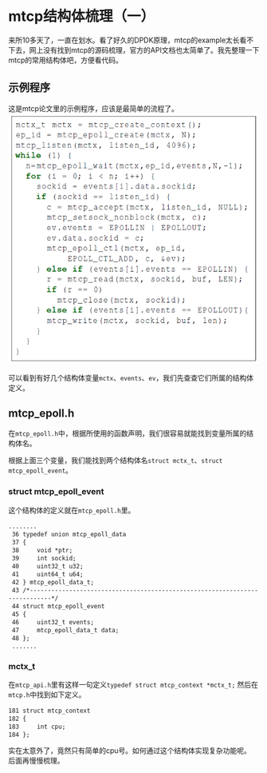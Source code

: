 # mtcp结构体梳理（一）
来所10多天了，一直在划水。看了好久的DPDK原理，mtcp的example太长看不下去，网上没有找到mtcp的源码梳理，官方的API文档也太简单了。我先整理一下mtcp的常用结构体吧，方便看代码。

## 示例程序
这是mtcp论文里的示例程序，应该是最简单的流程了。![mtcp_sample](img/mtcp_sample.png)

可以看到有好几个结构体变量`mctx`、`events`、`ev`，我们先查查它们所属的结构体定义。

## mtcp_epoll.h
在`mtcp_epoll.h`中，根据所使用的函数声明，我们很容易就能找到变量所属的结构体名。

根据上面三个变量，我们能找到两个结构体名`struct mctx_t`、`struct mtcp_epoll_event`。

### struct mtcp_epoll_event
这个结构体的定义就在`mtcp_epoll.h`里。
```
........
 36 typedef union mtcp_epoll_data
 37 {
 38     void *ptr;
 39     int sockid;
 40     uint32_t u32;
 41     uint64_t u64;
 42 } mtcp_epoll_data_t;
 43 /*----------------------------------------------------------------------------*/
 44 struct mtcp_epoll_event
 45 {
 46     uint32_t events;
 47     mtcp_epoll_data_t data;
 48 };
 .......
```

### mctx_t
在`mtcp_api.h`里有这样一句定义`typedef struct mtcp_context *mctx_t;`
然后在`mtcp.h`中找到如下定义。
```
181 struct mtcp_context
182 {
183     int cpu;
184 };
```
实在太意外了，竟然只有简单的cpu号。如何通过这个结构体实现复杂功能呢。
后面再慢慢梳理。
